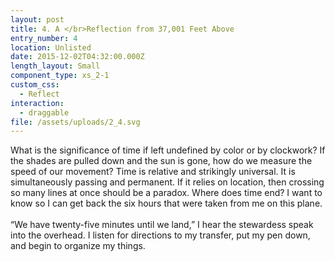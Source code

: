```yaml
---
layout: post
title: 4. A </br>Reflection from 37,001 Feet Above
entry_number: 4
location: Unlisted
date: 2015-12-02T04:32:00.000Z
length_layout: Small
component_type: xs_2-1
custom_css:
  - Reflect
interaction:
  - draggable
file: /assets/uploads/2_4.svg
---
```

What is the significance of time if left undefined by color or by clockwork? If the shades are pulled down and the sun is gone, how do we measure the speed of our movement? Time is relative and strikingly universal. It is simultaneously passing and permanent. If it relies on location, then crossing so many lines at once should be a paradox. Where does time end? I want to know so I can get back the six hours that were taken from me on this plane. \
\
“We have twenty-five minutes until we land,” I hear the stewardess speak into the overhead. I listen for directions to my transfer, put my pen down, and begin to organize my things.
